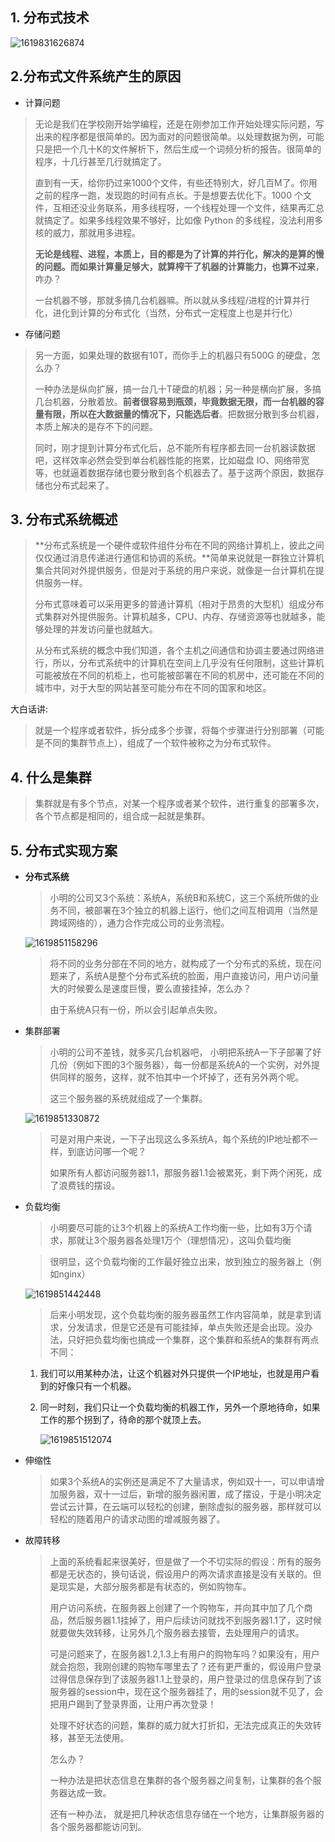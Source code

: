 ## 1. 分布式技术

![1619831626874](./assets\1619831626874.png)



## 2.分布式文件系统产生的原因

- 计算问题

> 无论是我们在学校刚开始学编程，还是在刚参加工作开始处理实际问题，写出来的程序都是很简单的。因为面对的问题很简单。以处理数据为例，可能只是把一个几十K的文件解析下，然后生成一个词频分析的报告。很简单的程序，十几行甚至几行就搞定了。
>
> 直到有一天，给你扔过来1000个文件，有些还特别大，好几百M了。你用之前的程序一跑，发现跑的时间有点长。于是想要去优化下。1000 个文件，互相还没业务联系，用多线程呀，一个线程处理一个文件，结果再汇总就搞定了。如果多线程效果不够好，比如像 Python 的多线程，没法利用多核的威力，那就用多进程。
>
> **无论是线程、进程，本质上，目的都是为了计算的并行化，解决的是算的慢的问题。而如果计算量足够大，就算榨干了机器的计算能力，也算不过来**，咋办？
>
> 一台机器不够，那就多搞几台机器嘛。所以就从多线程/进程的计算并行化，进化到计算的分布式化（当然，分布式一定程度上也是并行化）

- 存储问题

> 另一方面，如果处理的数据有10T，而你手上的机器只有500G 的硬盘，怎么办？
>
> 一种办法是纵向扩展，搞一台几十T硬盘的机器；另一种是横向扩展，多搞几台机器，分散着放。**前者很容易到瓶颈，毕竟数据无限，而一台机器的容量有限，所以在大数据量的情况下，只能选后者**。把数据分散到多台机器，本质上解决的是存不下的问题。
>
> 同时，刚才提到计算分布式化后，总不能所有程序都去同一台机器读数据吧，这样效率必然会受到单台机器性能的拖累，比如磁盘 IO、网络带宽等，也就逼着数据存储也要分散到各个机器去了。基于这两个原因，数据存储也分布式起来了。

## 3. **分布式系统概述**

> **分布式系统是一个硬件或软件组件分布在不同的网络计算机上，彼此之间仅仅通过消息传递进行通信和协调的系统。**简单来说就是一群独立计算机集合共同对外提供服务，但是对于系统的用户来说，就像是一台计算机在提供服务一样。
>
> 分布式意味着可以采用更多的普通计算机（相对于昂贵的大型机）组成分布式集群对外提供服务。计算机越多，CPU、内存、存储资源等也就越多，能够处理的并发访问量也就越大。
>
> 从分布式系统的概念中我们知道，各个主机之间通信和协调主要通过网络进行，所以，分布式系统中的计算机在空间上几乎没有任何限制，这些计算机可能被放在不同的机柜上，也可能被部署在不同的机房中，还可能在不同的城市中，对于大型的网站甚至可能分布在不同的国家和地区。

大白话讲:

> 就是一个程序或者软件，拆分成多个步骤，将每个步骤进行分别部署（可能是不同的集群节点上），组成了一个软件被称之为分布式软件。

## 4. 什么是集群

> 集群就是有多个节点，对某一个程序或者某个软件，进行重复的部署多次，各个节点都是相同的，组合成一起就是集群。

## 5. **分布式实现方案**

- **分布式系统**

  > 小明的公司又3个系统：系统A，系统B和系统C，这三个系统所做的业务不同，被部署在3个独立的机器上运行，他们之间互相调用（当然是跨域网络的），通力合作完成公司的业务流程。

  ![1619851158296](./assets\1619851158296.png)

  > 将不同的业务分部在不同的地方，就构成了一个分布式的系统，现在问题来了，系统A是整个分布式系统的脸面，用户直接访问，用户访问量大的时候要么是速度巨慢，要么直接挂掉，怎么办？
  >
  > 由于系统A只有一份，所以会引起单点失败。

- 集群部署

  > 小明的公司不差钱，就多买几台机器吧， 小明把系统A一下子部署了好几份（例如下图的3个服务器），每一份都是系统A的一个实例，对外提供同样的服务，这样，就不怕其中一个坏掉了，还有另外两个呢。
  >
  > 这三个服务器的系统就组成了一个集群。

  ![1619851330872](./assets\1619851330872.png)

  > 可是对用户来说，一下子出现这么多系统A，每个系统的IP地址都不一样，到底访问哪一个呢？
  >
  > 如果所有人都访问服务器1.1，那服务器1.1会被累死，剩下两个闲死，成了浪费钱的摆设。

- 负载均衡

  > 小明要尽可能的让3个机器上的系统A工作均衡一些，比如有3万个请求，那就让3个服务器各处理1万个（理想情况），这叫负载均衡

  > 很明显，这个负载均衡的工作最好独立出来，放到独立的服务器上（例如nginx）

  ![1619851442448](./assets\1619851442448.png)

  >后来小明发现，这个负载均衡的服务器虽然工作内容简单，就是拿到请求，分发请求，但是它还是有可能挂掉，单点失败还是会出现。没办法，只好把负载均衡也搞成一个集群，这个集群和系统A的集群有两点不同：

  1. 我们可以用某种办法，让这个机器对外只提供一个IP地址，也就是用户看到的好像只有一个机器。

  2. 同一时刻，我们只让一个负载均衡的机器工作，另外一个原地待命，如果工作的那个拐到了，待命的那个就顶上去。

     ![1619851512074](./assets\1619851512074.png)

- 伸缩性

  > 如果3个系统A的实例还是满足不了大量请求，例如双十一，可以申请增加服务器，双十一过后，新增的服务器闲置，成了摆设，于是小明决定尝试云计算，在云端可以轻松的创建，删除虚拟的服务器，那样就可以轻松的随着用户的请求动图的增减服务器了。

- 故障转移

  > 上面的系统看起来很美好，但是做了一个不切实际的假设：所有的服务都是无状态的，换句话说，假设用户的两次请求直接是没有关联的。但是现实是，大部分服务都是有状态的，例如购物车。
  >
  > 用户访问系统，在服务器上创建了一个购物车，并向其中加了几个商品，然后服务器1.1挂掉了，用户后续访问就找不到服务器1.1了，这时候就要做失效转移，让另外几个服务器去接管，去处理用户的请求。
  >
  > 可是问题来了，在服务器1.2,1.3上有用户的购物车吗？如果没有，用户就会抱怨，我刚创建的购物车哪里去了？还有更严重的，假设用户登录过得信息保存到了该服务器1.1上登录的，用户登录过的信息保存到了该服务器的session中，现在这个服务器挂了，用的session就不见了，会把用户踢到了登录界面，让用户再次登录！
  >
  > 处理不好状态的问题，集群的威力就大打折扣，无法完成真正的失效转移，甚至无法使用。
  >
  > 怎么办？
  >
  > 一种办法是把状态信息在集群的各个服务器之间复制，让集群的各个服务器达成一致。
  >
  > 还有一种办法， 就是把几种状态信息存储在一个地方，让集群服务器的各个服务器都能访问到。